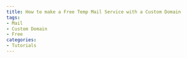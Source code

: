 ```yaml
---
title: How to make a Free Temp Mail Service with a Custom Domain
tags:
- Mail
- Custom Domain
- Free
categories: 
- Tutorials
---
```

